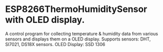 # ESP8266ThermoHumiditySensor with OLED display.

A control program for collecting temperature &amp; humidity data from various sensors and displays them on a OLED display. 
Supports sensors: DHT, SI7021, DS18X sensors.
OLED Display: SSD 1306

